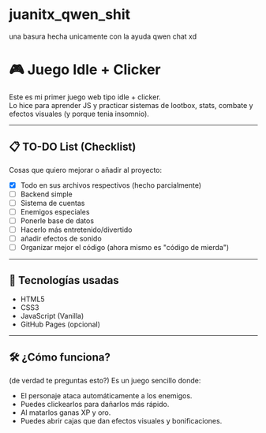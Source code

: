 # juanitx_qwen_shit
una basura hecha unicamente con la ayuda qwen chat xd
# 🎮 Juego Idle + Clicker

Este es mi primer juego web tipo idle + clicker.  
Lo hice para aprender JS y practicar sistemas de lootbox, stats, combate y efectos visuales (y porque tenia insomnio).

---

## 📋 TO-DO List (Checklist)

Cosas que quiero mejorar o añadir al proyecto:

- [x] Todo en sus archivos respectivos (hecho parcialmente)
- [ ] Backend simple
- [ ] Sistema de cuentas
- [ ] Enemigos especiales
- [ ] Ponerle base de datos
- [ ] Hacerlo más entretenido/divertido
- [ ] añadir efectos de sonido
- [ ] Organizar mejor el código (ahora mismo es "código de mierda")

---

## 🧠 Tecnologías usadas

- HTML5
- CSS3
- JavaScript (Vanilla)
- GitHub Pages (opcional)

---

## 🛠️ ¿Cómo funciona?

(de verdad te preguntas esto?)
Es un juego sencillo donde:
- El personaje ataca automáticamente a los enemigos.
- Puedes clickearlos para dañarlos más rápido.
- Al matarlos ganas XP y oro.
- Puedes abrir cajas que dan efectos visuales y bonificaciones.

